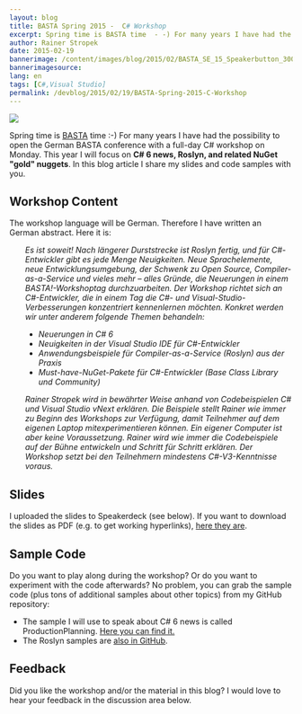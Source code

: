 ```yaml
---
layout: blog
title: BASTA Spring 2015 -  C# Workshop
excerpt: Spring time is BASTA time  - -) For many years I have had the possibility to open the German BASTA conference with a full-day C# workshop on Monday. This year I will focus on C# 6 news, Roslyn, and related NuGet "gold" nuggets. In this blog article I share my slides and code samples with you.
author: Rainer Stropek
date: 2015-02-19
bannerimage: /content/images/blog/2015/02/BASTA_SE_15_Speakerbutton_300x250_cropped.png
bannerimagesource: 
lang: en
tags: [C#,Visual Studio]
permalink: /devblog/2015/02/19/BASTA-Spring-2015-C-Workshop
---
```


<p class="floatRight">
  <img src="{{site.baseurl}}/content/images/blog/2015/02/BASTA_SE_15_Speakerbutton_300x250_.png" />
</p><p>Spring time is <a href="http://basta.net" target="_blank">BASTA</a> time :-) For many years I have had the possibility to open the German BASTA conference with a full-day C# workshop on Monday. This year I will focus on <strong>C# 6 news, Roslyn, and related NuGet "gold" nuggets</strong>. In this blog article I share my slides and code samples with you.</p><h2>Workshop Content</h2><p>The workshop language will be German. Therefore I have written an German abstract. Here it is:</p><div style="margin-left: 2em">
  <p>
    <em>Es ist soweit! Nach längerer Durststrecke ist Roslyn fertig, und für C#-Entwickler gibt es jede Menge Neuigkeiten. Neue Sprachelemente, neue Entwicklungsumgebung, der Schwenk zu Open Source, Compiler-as-a-Service und vieles mehr – alles Gründe, die Neuerungen in einem BASTA!-Workshoptag durchzuarbeiten. Der Workshop richtet sich an C#-Entwickler, die in einem Tag die C#- und Visual-Studio-Verbesserungen konzentriert kennenlernen möchten. Konkret werden wir unter anderem folgende Themen behandeln:</em>
  </p>
  <ul>
    <li>
      <em>Neuerungen in C# 6</em>
    </li>
    <li>
      <em>Neuigkeiten in der Visual Studio IDE für C#-Entwickler</em>
    </li>
    <li>
      <em>Anwendungsbeispiele für Compiler-as-a-Service (Roslyn) aus der Praxis</em>
    </li>
    <li>
      <em>Must-have-NuGet-Pakete für C#-Entwickler (Base Class Library und Community)</em>
    </li>
  </ul>
  <p>
    <em>Rainer Stropek wird in bewährter Weise anhand von Codebeispielen C# und Visual Studio vNext erklären. Die Beispiele stellt Rainer wie immer zu Beginn des Workshops zur Verfügung, damit Teilnehmer auf dem eigenen Laptop mitexperimentieren können. Ein eigener Computer ist aber keine Voraussetzung. Rainer wird wie immer die Codebeispiele auf der Bühne entwickeln und Schritt für Schritt erklären. Der Workshop setzt bei den Teilnehmern mindestens C#-V3-Kenntnisse voraus.</em>
  </p>
</div><h2>Slides</h2><p>I uploaded the slides to Speakerdeck (see below). If you want to download the slides as PDF (e.g. to get working hyperlinks), <a href="{{site.baseurl}}/content/images/blog/2015/02/CSharp Fitness.pdf">here they are</a>.</p><script async="async" class="speakerdeck-embed" data-id="6d2592e345da498f85fa159bfc302c1c" data-ratio="1.77777777777778" src="//speakerdeck.com/assets/embed.js"></script><h2>Sample Code
<br /></h2><p>Do you want to play along during the workshop? Or do you want to experiment with the code afterwards? No problem, you can grab the sample code (plus tons of additional samples about other topics) from my GitHub repository:</p><ul>
  <li>The sample I will use to speak about C# 6 news is called ProductionPlanning. <a href="https://github.com/rstropek/Samples/tree/master/ProductionPlanning" target="_blank">Here you can find it.</a></li>
  <li>The Roslyn samples are <a href="https://github.com/rstropek/Samples/tree/master/RoslynDemos" target="_blank">also in GitHub</a>.</li>
</ul><h2>Feedback</h2><p>Did you like the workshop and/or the material in this blog? I would love to hear your feedback in the discussion area below.<br /></p>